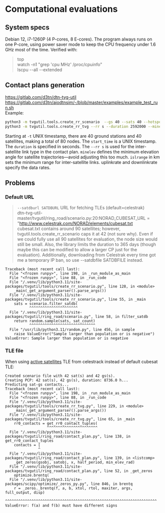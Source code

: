 # Computational evaluations
## System specs
Debian 12, i7-1260P (4 P-cores, 8 E-cores). The program always runs on one P-core, using power saver mode to keep the CPU frequency under 1.6 GHz most of the time. Verified with:  
> top  
> watch -n1 "grep 'cpu MHz' /proc/cpuinfo"  
> lscpu --all --extended  

## Contact plans generation
<https://gitlab.com/d3tn/dtn-tvg-util>  
<https://gitlab.com/d3tn/aiodtnsim/-/blob/master/examples/example_test_run.sh>  
Example:  
```bash
python3 -m tvgutil.tools.create_rr_scenario  --gs 40 --sats 40 --hotspots 0 --output 01_scenario.json -t 1751839200 --satdbfile "cubesat_tvgutil_default.txt"
python3 -m tvgutil.tools.create_rr_tvg --rr s --duration 2592000 --minelev 10 --islrange 1000 --uplinkrate 9600 --downlinkrate 9600 --output 02_ptvg_100_.json 01_scenario.json
```
Starting at `-t` UNIX timestamp, there are 40 ground stations and 40 satellites, making a total of 80 nodes. The `start_time` is a UNIX timestamp. The `duration` is specified in seconds. The `--rr s` is used for the inter-satellite link type in the contact plan. `minelev` defines the minimum elevation angle for satellite trajectories—avoid adjusting this too much. `islrange` in km sets the minimum range for inter-satellite links. uplinkrate and downlinkrate specify the data rates.

## Problems
### Default URL
> `--satdburl SATDBURL` URL for fetching TLEs (default=celestrak)  
> dtn-tvg-util-master/tvgutil/ring_road/scenario.py:20:NORAD_CUBESAT_URL = "http://www.celestrak.com/NORAD/elements/cubesat.txt  
cubesat.txt contains around 90 satellites; however, tvgutil.tools.create_rr_scenario caps it at 42 (not sure why). Even if we could fully use all 90 satellites for evaluation, the node size would still be small. Also, the library limits the duration to 365 days (though maybe this can be modified to allow a larger CP just for the evaluation). Additionally, downloading from Celestrak every time got me a temporary IP ban, so use --satdbfile SATDBFILE instead.
```
Traceback (most recent call last):
  File "<frozen runpy>", line 198, in _run_module_as_main
  File "<frozen runpy>", line 88, in _run_code
  File "/.venv/lib/python3.11/site-packages/tvgutil/tools/create_rr_scenario.py", line 128, in <module>
    _main(_get_argument_parser().parse_args())
  File "/.venv/lib/python3.11/site-packages/tvgutil/tools/create_rr_scenario.py", line 55, in _main
    sats = scenario.filter_satdb(
           ^^^^^^^^^^^^^^^^^^^^^^
  File "/.venv/lib/python3.11/site-packages/tvgutil/ring_road/scenario.py", line 58, in filter_satdb
    return random.sample(sats, sat_count)
           ^^^^^^^^^^^^^^^^^^^^^^^^^^^^^^
  File "/usr/lib/python3.11/random.py", line 456, in sample
    raise ValueError("Sample larger than population or is negative")
ValueError: Sample larger than population or is negative
```
### TLE file 
When using [active satellites](https://celestrak.org/NORAD/elements/gp.php?GROUP=active&FORMAT=tle) TLE from celestrack instead of default cubesat TLE:
```
Created scenario file with 42 sat(s) and 42 gs(s).
Creating PCP: 42 sat(s), 42 gs(s), duration: 8736.0 h...
Predicting sat-gs contacts...
Traceback (most recent call last):
  File "<frozen runpy>", line 198, in _run_module_as_main
  File "<frozen runpy>", line 88, in _run_code
  File "/.venv/lib/python3.11/site-packages/tvgutil/tools/create_rr_tvg.py", line 229, in <module>
    _main(_get_argument_parser().parse_args())
  File "/.venv/lib/python3.11/site-packages/tvgutil/tools/create_rr_tvg.py", line 65, in _main
    rr0_contacts = get_rr0_contact_tuples(
                   ^^^^^^^^^^^^^^^^^^^^^^^
  File "/.venv/lib/python3.11/site-packages/tvgutil/ring_road/contact_plan.py", line 138, in get_rr0_contact_tuples
    contacts = [
               ^
  File "/.venv/lib/python3.11/site-packages/tvgutil/ring_road/contact_plan.py", line 139, in <listcomp>
    _get_zeros(gsobj, satobj, x, half_period, min_elev_rad)
  File "/.venv/lib/python3.11/site-packages/tvgutil/ring_road/contact_plan.py", line 52, in _get_zeros
    optimize.brentq(
  File "/.venv/lib/python3.11/site-packages/scipy/optimize/_zeros_py.py", line 846, in brentq
    r = _zeros._brentq(f, a, b, xtol, rtol, maxiter, args, full_output, disp)
        ^^^^^^^^^^^^^^^^^^^^^^^^^^^^^^^^^^^^^^^^^^^^^^^^^^^^^^^^^^^^^^^^^^^^^
ValueError: f(a) and f(b) must have different signs
```